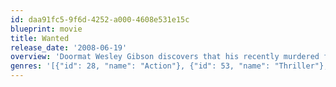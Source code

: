```yaml
---
id: daa91fc5-9f6d-4252-a000-4608e531e15c
blueprint: movie
title: Wanted
release_date: '2008-06-19'
overview: 'Doormat Wesley Gibson discovers that his recently murdered father – who Wesley never knew – belonged to a secret guild of assassins. After a leather-clad sexpot drafts Wesley into the society, he hones his innate killing skills and turns avenger.'
genres: '[{"id": 28, "name": "Action"}, {"id": 53, "name": "Thriller"}, {"id": 80, "name": "Crime"}]'
---
```


